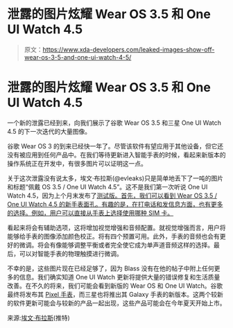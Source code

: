 # 泄露的图片炫耀 Wear OS 3.5 和 One UI Watch 4.5

> 原文：<https://www.xda-developers.com/leaked-images-show-off-wear-os-3-5-and-one-ui-watch-4-5/>

# 泄露的图片炫耀 Wear OS 3.5 和 One UI Watch 4.5

一个新的泄露已经到来，向我们展示了谷歌 Wear OS 3.5 和三星 One UI Watch 4.5 的下一次迭代的大量图像。

谷歌 Wear OS 3 的到来已经快一年了。尽管该软件有望应用于其他设备，但它还没有被应用到任何产品中。在我们等待更新进入智能手表的时候，看起来新版本的操作系统正在开发中，有很多图片可以证明这一点。

关于这次泄露没有说太多，埃文·布拉斯(@evleaks)只是简单地丢下了一吨的图片和标题“佩戴 OS 3.5 / One UI Watch 4.5”。这不是我们第一次听说 One UI Watch 4.5，因为上个月末发布了[测试版。首先，我们可以看到 Wear OS 3.5 / One UI Watch 4.5 的新手表面孔。有趣的是，在打电话和发信息方面，也有更多的选择。例如，用户可以直接从手表上选择使用哪种 SIM 卡。](https://www.xda-developers.com/galaxy-watch-4-one-ui-watch-4-5-beta-2/)

看起来将会有辅助选项，这将增加视觉增强和音频配置。就视觉增强而言，用户将能够给手表的图像添加颜色校正。将有四个预置可用。此外，手表的音频也会有更好的微调。将会有像能够调整平衡或者完全使它成为单声道音频这样的选择。最后，可以对智能手表的物理触摸进行微调。

不幸的是，这些图片现在已经足够了，因为 Blass 没有在他的帖子中附上任何更多的信息。我们确实知道 One UI Watch 更新将提供大量的错误修复和生活质量改善。在不久的将来，我们可能会看到新版的 Wear OS 和 One UI Watch。谷歌最终将发布其 [Pixel 手表](https://www.xda-developers.com/google-pixel-watch/)，而三星也将推出其 Galaxy 手表的新版本。这两个较新的软件更新可能会与较新的产品一起出现，这些产品可能会在今年夏天开始上市。

来源:[埃文·布拉斯](https://twitter.com/evleaks/status/1542545676529180672)(推特)
